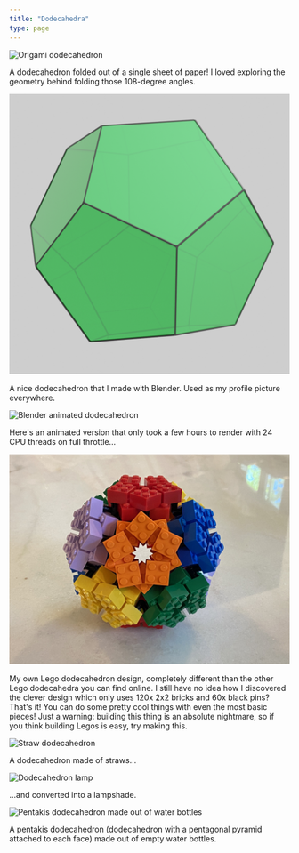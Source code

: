 ```yaml
---
title: "Dodecahedra"
type: page
---
```



![Origami dodecahedron](/dodecahedra/origami-dodecahedron-adjusted.png)

A dodecahedron folded out of a single sheet of paper! I loved exploring the geometry behind folding those 108-degree angles.

![Blender dodecahedron](/dodecahedra/render-cropped.png)

A nice dodecahedron that I made with Blender. Used as my profile picture everywhere.

![Blender animated dodecahedron](/dodecahedra/render.gif)

Here's an animated version that only took a few hours to render with 24 CPU threads on full throttle...

![Lego dodecahedron](/dodecahedra/1365-1024.jpg)

My own Lego dodecahedron design, completely different than the other Lego dodecahedra you can find online. I still have no idea how I discovered the clever design which only uses 120x 2x2 bricks and 60x black pins? That's it! You can do some pretty cool things with even the most basic pieces! Just a warning: building this thing is an absolute nightmare, so if you think building Legos is easy, try making this.

![Straw dodecahedron](/dodecahedra/straw-dodecahedron.jpg)

A dodecahedron made of straws...

![Dodecahedron lamp](/dodecahedra/dodecahedron-lamp.jpg)

...and converted into a lampshade.

![Pentakis dodecahedron made out of water bottles](/dodecahedra/water-bottle-pentakis-dodecahedron.jpg)

A pentakis dodecahedron (dodecahedron with a pentagonal pyramid attached to each face) made out of empty water bottles.
